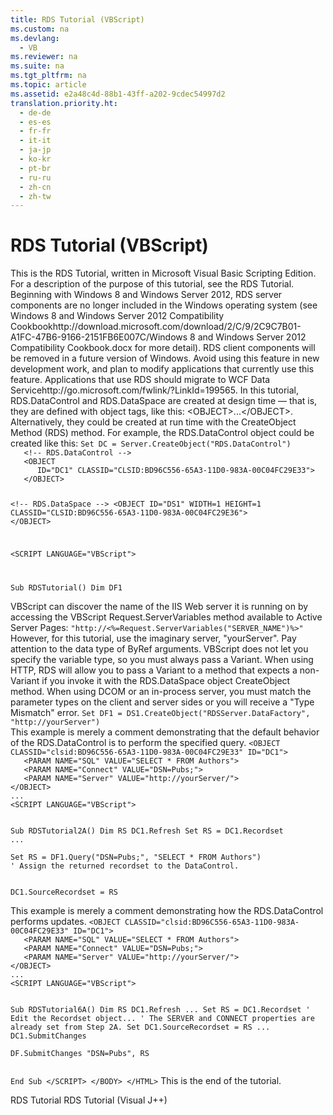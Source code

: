 ```yaml
---
title: RDS Tutorial (VBScript)
ms.custom: na
ms.devlang: 
  - VB
ms.reviewer: na
ms.suite: na
ms.tgt_pltfrm: na
ms.topic: article
ms.assetid: e2a48c4d-88b1-43ff-a202-9cdec54997d2
translation.priority.ht: 
  - de-de
  - es-es
  - fr-fr
  - it-it
  - ja-jp
  - ko-kr
  - pt-br
  - ru-ru
  - zh-cn
  - zh-tw
---
```

# RDS Tutorial (VBScript)
<?xml version="1.0" encoding="utf-8"?>
<developerConceptualDocument xmlns="http://ddue.schemas.microsoft.com/authoring/2003/5" xmlns:xlink="http://www.w3.org/1999/xlink" xmlns:xsi="http://www.w3.org/2001/XMLSchema-instance" xsi:schemaLocation="http://ddue.schemas.microsoft.com/authoring/2003/5 http://dduestorage.blob.core.windows.net/ddueschema/developer.xsd">
  <introduction>
    <para>This is the RDS Tutorial, written in Microsoft Visual Basic Scripting Edition. For a description of the purpose of this tutorial, see the <legacyLink xlink:href="6e3305a0-7bc7-40d1-9122-235c15d23ab2">RDS Tutorial</legacyLink>.</para>
    <alert class="important">
      <para>Beginning with Windows 8 and Windows Server 2012, RDS server components are no longer included in the Windows operating system (see Windows 8 and <externalLink><linkText>Windows Server 2012 Compatibility Cookbook</linkText><linkUri>http://download.microsoft.com/download/2/C/9/2C9C7B01-A1FC-47B6-9166-2151FB6E007C/Windows 8 and Windows Server 2012 Compatibility Cookbook.docx</linkUri></externalLink> for more detail). RDS client components will be removed in a future version of Windows. Avoid using this feature in new development work, and plan to modify applications that currently use this feature. Applications that use RDS should migrate to <externalLink><linkText>WCF Data Service</linkText><linkUri>http://go.microsoft.com/fwlink/?LinkId=199565</linkUri></externalLink>.</para>
    </alert>
    <para>In this tutorial, <legacyLink xlink:href="d85ea4fc-451c-436e-97b8-58f92b149dd0">RDS.DataControl</legacyLink> and <legacyLink xlink:href="9194bffa-5bdf-4dff-af86-f7158c23bfa7">RDS.DataSpace</legacyLink> are created at design time — that is, they are defined with object tags, like this: <codeInline>&lt;OBJECT&gt;...&lt;/OBJECT&gt;</codeInline>. Alternatively, they could be created at run time with the <link xlink:href="dec96be6-0b31-4953-9c9a-e962b5afcd18">CreateObject Method (RDS)</link> method. For example, the <unmanagedCodeEntityReference>RDS.DataControl</unmanagedCodeEntityReference> object could be created like this:</para>
    <code>Set DC = <codeFeaturedElement>Server.CreateObject</codeFeaturedElement>("RDS.DataControl")
   &lt;!-- RDS.DataControl --&gt;
   &lt;OBJECT 
      ID="DC1" CLASSID="CLSID:BD96C556-65A3-11D0-983A-00C04FC29E33"&gt;
   &lt;/OBJECT&gt;

   &lt;!-- RDS.DataSpace --&gt;
   &lt;OBJECT 
      ID="DS1" WIDTH=1 HEIGHT=1
      CLASSID="CLSID:BD96C556-65A3-11D0-983A-00C04FC29E36"&gt;
   &lt;/OBJECT&gt;
   
   &lt;SCRIPT LANGUAGE="VBScript"&gt;

   Sub RDSTutorial()
   Dim DF1 </code>
  </introduction>
  <section>
    <title>Step 1 — Specify a server program</title>
    <content>
      <para>VBScript can discover the name of the IIS Web server it is running on by accessing the VBScript <legacyBold>Request.ServerVariables</legacyBold> method available to Active Server Pages:</para>
      <code>"http://&lt;%=Request.ServerVariables("SERVER_NAME")%&gt;"</code>
      <para>However, for this tutorial, use the imaginary server, "yourServer".</para>
      <alert class="note">
        <para>Pay attention to the data type of <legacyBold>ByRef</legacyBold> arguments. VBScript does not let you specify the variable type, so you must always pass a <languageKeyword>Variant</languageKeyword>. When using HTTP, RDS will allow you to pass a Variant to a method that expects a non-Variant if you invoke it with the <legacyBold>RDS.DataSpace</legacyBold> object <legacyLink xlink:href="dec96be6-0b31-4953-9c9a-e962b5afcd18">CreateObject</legacyLink> method. When using DCOM or an in-process server, you must match the parameter types on the client and server sides or you will receive a "Type Mismatch" error.</para>
      </alert>
      <code>Set DF1 = DS1.CreateObject("RDSServer.DataFactory", "http://yourServer")</code>
    </content>
  </section>
  <section>
    <title>Step 2a — Invoke the server program with RDS.DataControl</title>
    <content>
      <para>This example is merely a comment demonstrating that the default behavior of the <legacyBold>RDS.DataControl </legacyBold>is to perform the specified query.</para>
      <code>&lt;OBJECT CLASSID="clsid:BD96C556-65A3-11D0-983A-00C04FC29E33" ID="DC1"&gt;
   &lt;PARAM NAME="SQL" VALUE="SELECT * FROM Authors"&gt;
   &lt;PARAM NAME="Connect" VALUE="DSN=Pubs;"&gt;
   &lt;PARAM NAME="Server" VALUE="http://yourServer/"&gt;
&lt;/OBJECT&gt;
...
&lt;SCRIPT LANGUAGE="VBScript"&gt;

Sub RDSTutorial2A()
   Dim RS
   DC1.Refresh
   Set RS = DC1.Recordset
...</code>
    </content>
  </section>
  <section>
    <title>Step 2b — Invoke the server program with RDSServer.DataFactory</title>
    <content />
  </section>
  <section>
    <title>Step 3 — Server obtains a Recordset</title>
    <content />
  </section>
  <section>
    <title>Step 4 — Server returns the Recordset</title>
    <content>
      <code>Set RS = DF1.Query("DSN=Pubs;", "SELECT * FROM Authors")</code>
    </content>
  </section>
  <section>
    <title>Step 5 — DataControl is made usable by visual controls</title>
    <content>
      <code>' Assign the returned recordset to the DataControl.

DC1.SourceRecordset = RS</code>
    </content>
  </section>
  <section>
    <title>Step 6a — Changes are sent to the server with RDS.DataControl</title>
    <content>
      <para>This example is merely a comment demonstrating how the <legacyBold>RDS.DataControl</legacyBold> performs updates.</para>
      <code>&lt;OBJECT CLASSID="clsid:BD96C556-65A3-11D0-983A-00C04FC29E33" ID="DC1"&gt;
   &lt;PARAM NAME="SQL" VALUE="SELECT * FROM Authors"&gt;
   &lt;PARAM NAME="Connect" VALUE="DSN=Pubs;"&gt;
   &lt;PARAM NAME="Server" VALUE="http://yourServer/"&gt;
&lt;/OBJECT&gt;
...
&lt;SCRIPT LANGUAGE="VBScript"&gt;

Sub RDSTutorial6A()
Dim RS
DC1.Refresh
...
Set RS = DC1.Recordset
' Edit the Recordset object...
' The SERVER and CONNECT properties are already set from Step 2A.
Set DC1.SourceRecordset = RS
...
DC1.SubmitChanges</code>
    </content>
  </section>
  <section>
    <title>Step 6b — Changes are sent to the server with RDSServer.DataFactory</title>
    <content>
      <code>DF.SubmitChanges "DSN=Pubs", RS

End Sub
&lt;/SCRIPT&gt;
&lt;/BODY&gt;
&lt;/HTML&gt;</code>
      <para>         <legacyBold>This is the end of the tutorial.</legacyBold>       </para>
    </content>
  </section>
  <relatedTopics>
<link xlink:href="6e3305a0-7bc7-40d1-9122-235c15d23ab2">RDS Tutorial</link>
<link xlink:href="d0d735e0-669a-41e7-ada2-8dd80924e349">RDS Tutorial (Visual J++)</link>
</relatedTopics>
</developerConceptualDocument>